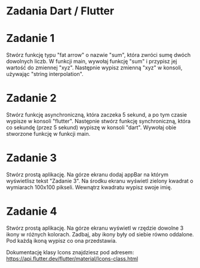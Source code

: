 # Zadania Dart / Flutter

# Zadanie 1
Stwórz funkcję typu "fat arrow" o nazwie "sum", która zwróci sumę dwóch dowolnych liczb. W funkcji main, wywołaj funkcję "sum" i przypisz jej wartość do zmiennej "xyz". Następnie wypisz zmienną "xyz" w konsoli, używając "string interpolation".

# Zadanie 2
Stwórz funkcję asynchroniczną, która zaczeka 5 sekund, a po tym czasie wypisze w konsoli "flutter". Następnie stwórz funkcję synchroniczną, która co sekundę (przez 5 sekund) wypiszę w konsoli "dart". Wywołaj obie stworzone funkcję w funkcji main.

# Zadanie 3
Stwórz prostą aplikację. Na górze ekranu dodaj appBar na którym wyświetlisz tekst "Zadanie 3". Na środku ekranu wyświetl zielony kwadrat o wymiarach 100x100 pikseli. Wewnątrz kwadratu wypisz swoje imię.

# Zadanie 4
Stwórz prostą aplikację. Na górze ekranu wyświetl w rzędzie dowolne 3 ikony w różnych kolorach. Zadbaj, aby ikony były od siebie równo oddalone. Pod każdą ikoną wypisz co ona przedstawia.

Dokumentację klasy Icons znajdziesz pod adresem:
https://api.flutter.dev/flutter/material/Icons-class.html
